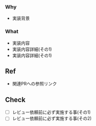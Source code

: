 ### Why
- 実装背景

### What
- 実装内容
- 実装内容詳細(その1)
- 実装内容詳細(その1)

## Ref
- 関連PRへの参照リンク

## Check
- [ ] レビュー依頼前に必ず実施する事(その1)
- [ ] レビュー依頼前に必ず実施する事(その2)
